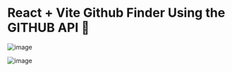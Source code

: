 # React + Vite Github Finder Using the GITHUB API 👤
![image](https://github.com/renatablancog/github-finder/assets/79887524/1c25f182-88d4-40fb-a73e-2ed73194d3fe)

![image](https://github.com/renatablancog/github-finder/assets/79887524/2dafa8cf-6705-4373-b79a-fc5c1edb5441)

